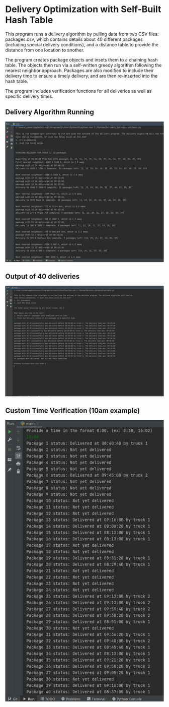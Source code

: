 # Delivery Optimization with Self-Built Hash Table

This program runs a delivery algorithm by pulling data from two CSV files: packages.csv, which contains details about 40 different packages (including special delivery 
conditions), and a distance table to provide the distance from one location to another.

The program creates package objects and insets them to a chaining hash table. The objects then run via a self-written greedy algorithm following the nearest neighbor approach.
Packages are also modified to include their delivery time to ensure a timely delivery, and are then re-inserted into the hash table.

The program includes verification functions for all deliveries as well as specific delivery times.

## Delivery Algorithm Running

![Algorithm Running](Screenshots/NN_Running.png?raw=true "Algorithm Running")




## Output of 40 deliveries

![40 Delivery Output](Screenshots/Miles_and_Deadline_Verification.png?raw=true "Delivery Output")




## Custom Time Verification (10am example)

![Custom Time Verification](Screenshots/All_packages_10am.png?raw=true "10am Verification")
